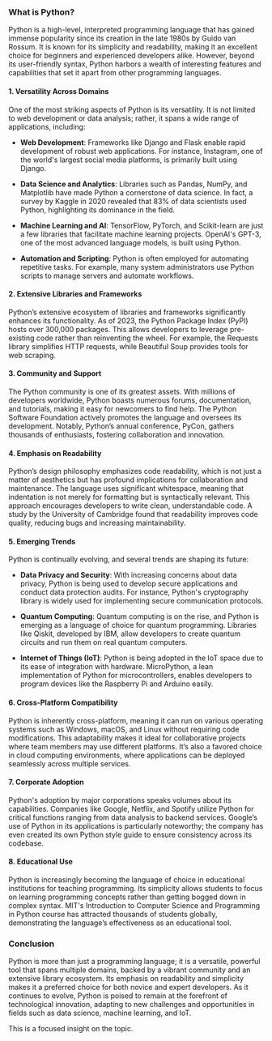 ### What is Python? 

Python is a high-level, interpreted programming language that has gained immense popularity since its creation in the late 1980s by Guido van Rossum. It is known for its simplicity and readability, making it an excellent choice for beginners and experienced developers alike. However, beyond its user-friendly syntax, Python harbors a wealth of interesting features and capabilities that set it apart from other programming languages.

#### 1. Versatility Across Domains

One of the most striking aspects of Python is its versatility. It is not limited to web development or data analysis; rather, it spans a wide range of applications, including:

- **Web Development**: Frameworks like Django and Flask enable rapid development of robust web applications. For instance, Instagram, one of the world's largest social media platforms, is primarily built using Django.
  
- **Data Science and Analytics**: Libraries such as Pandas, NumPy, and Matplotlib have made Python a cornerstone of data science. In fact, a survey by Kaggle in 2020 revealed that 83% of data scientists used Python, highlighting its dominance in the field.

- **Machine Learning and AI**: TensorFlow, PyTorch, and Scikit-learn are just a few libraries that facilitate machine learning projects. OpenAI's GPT-3, one of the most advanced language models, is built using Python.

- **Automation and Scripting**: Python is often employed for automating repetitive tasks. For example, many system administrators use Python scripts to manage servers and automate workflows.

#### 2. Extensive Libraries and Frameworks

Python’s extensive ecosystem of libraries and frameworks significantly enhances its functionality. As of 2023, the Python Package Index (PyPI) hosts over 300,000 packages. This allows developers to leverage pre-existing code rather than reinventing the wheel. For example, the Requests library simplifies HTTP requests, while Beautiful Soup provides tools for web scraping.

#### 3. Community and Support

The Python community is one of its greatest assets. With millions of developers worldwide, Python boasts numerous forums, documentation, and tutorials, making it easy for newcomers to find help. The Python Software Foundation actively promotes the language and oversees its development. Notably, Python’s annual conference, PyCon, gathers thousands of enthusiasts, fostering collaboration and innovation.

#### 4. Emphasis on Readability

Python’s design philosophy emphasizes code readability, which is not just a matter of aesthetics but has profound implications for collaboration and maintenance. The language uses significant whitespace, meaning that indentation is not merely for formatting but is syntactically relevant. This approach encourages developers to write clean, understandable code. A study by the University of Cambridge found that readability improves code quality, reducing bugs and increasing maintainability.

#### 5. Emerging Trends

Python is continually evolving, and several trends are shaping its future:

- **Data Privacy and Security**: With increasing concerns about data privacy, Python is being used to develop secure applications and conduct data protection audits. For instance, Python's cryptography library is widely used for implementing secure communication protocols.

- **Quantum Computing**: Quantum computing is on the rise, and Python is emerging as a language of choice for quantum programming. Libraries like Qiskit, developed by IBM, allow developers to create quantum circuits and run them on real quantum computers.

- **Internet of Things (IoT)**: Python is being adopted in the IoT space due to its ease of integration with hardware. MicroPython, a lean implementation of Python for microcontrollers, enables developers to program devices like the Raspberry Pi and Arduino easily.

#### 6. Cross-Platform Compatibility

Python is inherently cross-platform, meaning it can run on various operating systems such as Windows, macOS, and Linux without requiring code modifications. This adaptability makes it ideal for collaborative projects where team members may use different platforms. It’s also a favored choice in cloud computing environments, where applications can be deployed seamlessly across multiple services.

#### 7. Corporate Adoption

Python's adoption by major corporations speaks volumes about its capabilities. Companies like Google, Netflix, and Spotify utilize Python for critical functions ranging from data analysis to backend services. Google’s use of Python in its applications is particularly noteworthy; the company has even created its own Python style guide to ensure consistency across its codebase.

#### 8. Educational Use

Python is increasingly becoming the language of choice in educational institutions for teaching programming. Its simplicity allows students to focus on learning programming concepts rather than getting bogged down in complex syntax. MIT's Introduction to Computer Science and Programming in Python course has attracted thousands of students globally, demonstrating the language’s effectiveness as an educational tool.

### Conclusion

Python is more than just a programming language; it is a versatile, powerful tool that spans multiple domains, backed by a vibrant community and an extensive library ecosystem. Its emphasis on readability and simplicity makes it a preferred choice for both novice and expert developers. As it continues to evolve, Python is poised to remain at the forefront of technological innovation, adapting to new challenges and opportunities in fields such as data science, machine learning, and IoT. 

This is a focused insight on the topic.